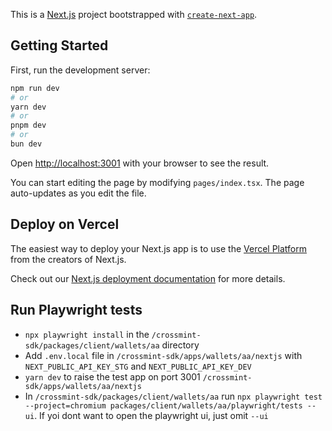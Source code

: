 This is a [Next.js](https://nextjs.org/) project bootstrapped with [`create-next-app`](https://github.com/vercel/next.js/tree/canary/packages/create-next-app).

## Getting Started

First, run the development server:

```bash
npm run dev
# or
yarn dev
# or
pnpm dev
# or
bun dev
```

Open [http://localhost:3001](http://localhost:3001) with your browser to see the result.

You can start editing the page by modifying `pages/index.tsx`. The page auto-updates as you edit the file.

## Deploy on Vercel

The easiest way to deploy your Next.js app is to use the [Vercel Platform](https://vercel.com/new?utm_medium=default-template&filter=next.js&utm_source=create-next-app&utm_campaign=create-next-app-readme) from the creators of Next.js.

Check out our [Next.js deployment documentation](https://nextjs.org/docs/deployment) for more details.

## Run Playwright tests

-   `npx playwright install` in the `/crossmint-sdk/packages/client/wallets/aa` directory
-   Add `.env.local` file in `/crossmint-sdk/apps/wallets/aa/nextjs` with `NEXT_PUBLIC_API_KEY_STG` and `NEXT_PUBLIC_API_KEY_DEV`
-   `yarn dev` to raise the test app on port 3001 `/crossmint-sdk/apps/wallets/aa/nextjs`
-   In `/crossmint-sdk/packages/client/wallets/aa` run `npx playwright test --project=chromium packages/client/wallets/aa/playwright/tests --ui`. If yoi dont want to open the playwright ui, just omit `--ui`
